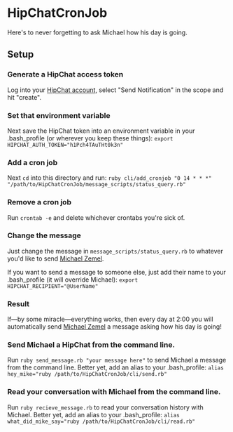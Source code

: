 # HipChatCronJob
Here's to never forgetting to ask Michael how his day is going.

## Setup
### Generate a HipChat access token
Log into your [HipChat account](https://www.hipchat.com/account/api), select "Send Notification" in the scope and hit "create".

### Set that environment variable
Next save the HipChat token into an environment variable in your .bash_profile (or wherever you keep these things):
`export HIPCHAT_AUTH_TOKEN="h1Pch4TAuTHt0k3n"`

### Add a cron job
Next `cd` into this directory and run:
`ruby cli/add_cronjob "0 14 * * *" "/path/to/HipChatCronJob/message_scripts/status_query.rb"`

### Remove a cron job
Run `crontab -e` and delete whichever crontabs you're sick of.

### Change the message
Just change the message in `message_scripts/status_query.rb` to whatever you'd like to send [Michael Zemel](https://github.com/mzemel).

If you want to send a message to someone else, just add their name to your .bash_profile (it will override Michael):
`export HIPCHAT_RECIPIENT="@UserName"`

### Result
If—by some miracle—everything works, then every day at 2:00 you will automatically send [Michael Zemel](https://github.com/mzemel) a message asking how his day is going!

### Send Michael a HipChat from the command line.
Run `ruby send_message.rb "your message here"` to send Michael a message from the command line. Better yet, add an alias to your .bash_profile:
`alias hey_mike="ruby /path/to/HipChatCronJob/cli/send.rb"`

### Read your conversation with Michael from the command line.
Run `ruby recieve_message.rb` to read your conversation history with Michael. Better yet, add an alias to your .bash_profile:
`alias what_did_mike_say="ruby /path/to/HipChatCronJob/cli/read.rb"`
